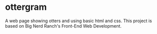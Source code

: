 # ottergram
A web page showing otters and using basic html and css. This project is based on Big Nerd Ranch's Front-End Web Development.

